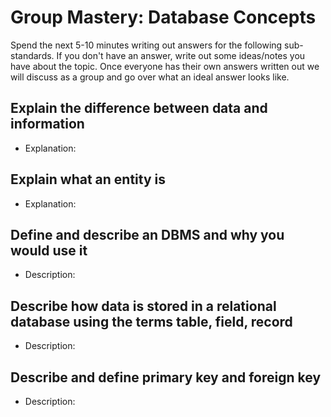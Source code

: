 # Group Mastery: Database Concepts

Spend the next 5-10 minutes writing out answers for the following sub-standards. If you don't have an answer, write out some ideas/notes you have about the topic. Once everyone has their own answers written out we will discuss as a group and go over what an ideal answer looks like.

## Explain the difference between data and information
  - Explanation:

## Explain what an entity is
  - Explanation:

## Define and describe an DBMS and why you would use it
  - Description:

## Describe how data is stored in a relational database using the terms table, field, record
  - Description:

## Describe and define primary key and foreign key
  - Description:
